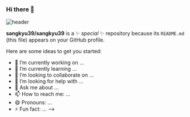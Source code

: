 ### Hi there 👋

![header](https://capsule-render.vercel.app/api?type=rounded&height=200&color=gradient&6799F&81BEF7&text=sangkyu&animation=fadeIn&fontColor=ffffff&fontsize=100&fontAlignY=50)

**sangkyu39/sangkyu39** is a ✨ _special_ ✨ repository because its `README.md` (this file) appears on your GitHub profile.

Here are some ideas to get you started:

- 🔭 I’m currently working on ...
- 🌱 I’m currently learning ...
- 👯 I’m looking to collaborate on ...
- 🤔 I’m looking for help with ...
- 💬 Ask me about ...
- 📫 How to reach me: ...
- 😄 Pronouns: ...
- ⚡ Fun fact: ...
-->
